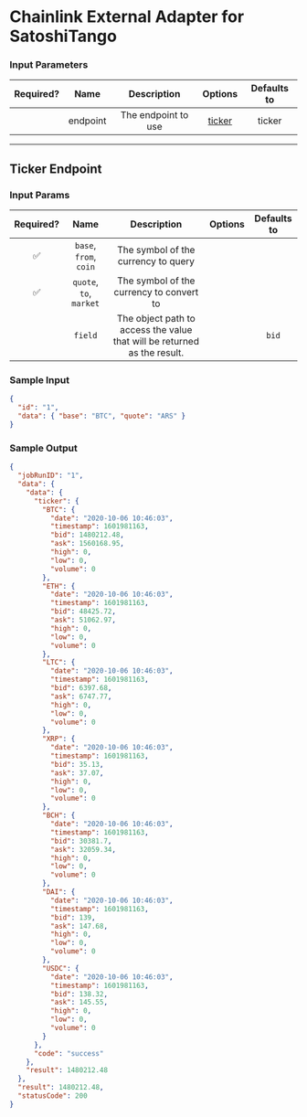 # Chainlink External Adapter for SatoshiTango

### Input Parameters

| Required? |   Name   |     Description     |          Options           | Defaults to |
| :-------: | :------: | :-----------------: | :------------------------: | :---------: |
|           | endpoint | The endpoint to use | [ticker](#Ticker-Endpoint) |   ticker    |

---

## Ticker Endpoint

### Input Params

| Required? |          Name           |                               Description                                | Options | Defaults to |
| :-------: | :---------------------: | :----------------------------------------------------------------------: | :-----: | :---------: |
|    ✅     | `base`, `from`, `coin`  |                   The symbol of the currency to query                    |         |             |
|    ✅     | `quote`, `to`, `market` |                 The symbol of the currency to convert to                 |
|           |         `field`         | The object path to access the value that will be returned as the result. |         |    `bid`    |

### Sample Input

```json
{
  "id": "1",
  "data": { "base": "BTC", "quote": "ARS" }
}
```

### Sample Output

```json
{
  "jobRunID": "1",
  "data": {
    "data": {
      "ticker": {
        "BTC": {
          "date": "2020-10-06 10:46:03",
          "timestamp": 1601981163,
          "bid": 1480212.48,
          "ask": 1560168.95,
          "high": 0,
          "low": 0,
          "volume": 0
        },
        "ETH": {
          "date": "2020-10-06 10:46:03",
          "timestamp": 1601981163,
          "bid": 48425.72,
          "ask": 51062.97,
          "high": 0,
          "low": 0,
          "volume": 0
        },
        "LTC": {
          "date": "2020-10-06 10:46:03",
          "timestamp": 1601981163,
          "bid": 6397.68,
          "ask": 6747.77,
          "high": 0,
          "low": 0,
          "volume": 0
        },
        "XRP": {
          "date": "2020-10-06 10:46:03",
          "timestamp": 1601981163,
          "bid": 35.13,
          "ask": 37.07,
          "high": 0,
          "low": 0,
          "volume": 0
        },
        "BCH": {
          "date": "2020-10-06 10:46:03",
          "timestamp": 1601981163,
          "bid": 30381.7,
          "ask": 32059.34,
          "high": 0,
          "low": 0,
          "volume": 0
        },
        "DAI": {
          "date": "2020-10-06 10:46:03",
          "timestamp": 1601981163,
          "bid": 139,
          "ask": 147.68,
          "high": 0,
          "low": 0,
          "volume": 0
        },
        "USDC": {
          "date": "2020-10-06 10:46:03",
          "timestamp": 1601981163,
          "bid": 138.32,
          "ask": 145.55,
          "high": 0,
          "low": 0,
          "volume": 0
        }
      },
      "code": "success"
    },
    "result": 1480212.48
  },
  "result": 1480212.48,
  "statusCode": 200
}
```
